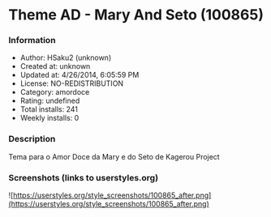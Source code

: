# Theme AD - Mary And Seto (100865)

### Information
- Author: HSaku2 (unknown)
- Created at: unknown
- Updated at: 4/26/2014, 6:05:59 PM
- License: NO-REDISTRIBUTION
- Category: amordoce
- Rating: undefined
- Total installs: 241
- Weekly installs: 0


### Description
Tema para o Amor Doce da Mary e do Seto de Kagerou Project


### Screenshots (links to userstyles.org)
![https://userstyles.org/style_screenshots/100865_after.png](https://userstyles.org/style_screenshots/100865_after.png)


